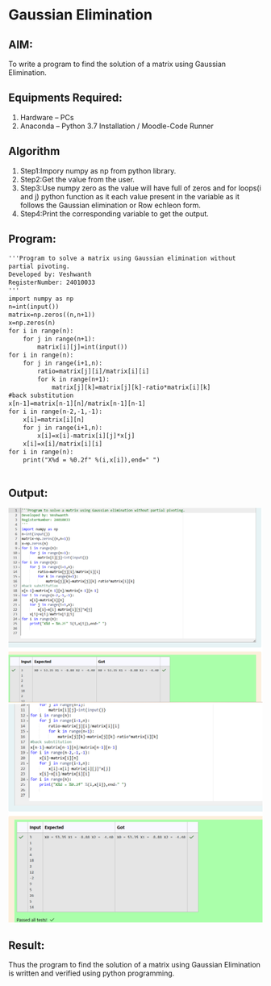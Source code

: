 # Gaussian Elimination

## AIM:
To write a program to find the solution of a matrix using Gaussian Elimination.

## Equipments Required:
1. Hardware – PCs
2. Anaconda – Python 3.7 Installation / Moodle-Code Runner

## Algorithm
1. Step1:Impory numpy as np from python library.
2. Step2:Get the value from the user.
3. Step3:Use numpy zero as the value will have full of zeros and for loops(i and j) python function as it each value present in the variable as it follows the Gaussian elimination or Row echleon form.
4. Step4:Print the corresponding variable to get the output.

## Program:
```
'''Program to solve a matrix using Gaussian elimination without partial pivoting.
Developed by: Veshwanth
RegisterNumber: 24010033
'''
import numpy as np
n=int(input())
matrix=np.zeros((n,n+1))
x=np.zeros(n)
for i in range(n):
    for j in range(n+1):
        matrix[i][j]=int(input())
for i in range(n):
    for j in range(i+1,n):
        ratio=matrix[j][i]/matrix[i][i]
        for k in range(n+1):
            matrix[j][k]=matrix[j][k]-ratio*matrix[i][k]
#back substitution
x[n-1]=matrix[n-1][n]/matrix[n-1][n-1]
for i in range(n-2,-1,-1):
    x[i]=matrix[i][n]
    for j in range(i+1,n):
        x[i]=x[i]-matrix[i][j]*x[j]
    x[i]=x[i]/matrix[i][i]  
for i in range(n):
    print("X%d = %0.2f" %(i,x[i]),end=" ")
        

```

## Output:
![gaussian elimination](output.png)
![gaussian elimination 2](output%202.png)


## Result:
Thus the program to find the solution of a matrix using Gaussian Elimination is written and verified using python programming.

